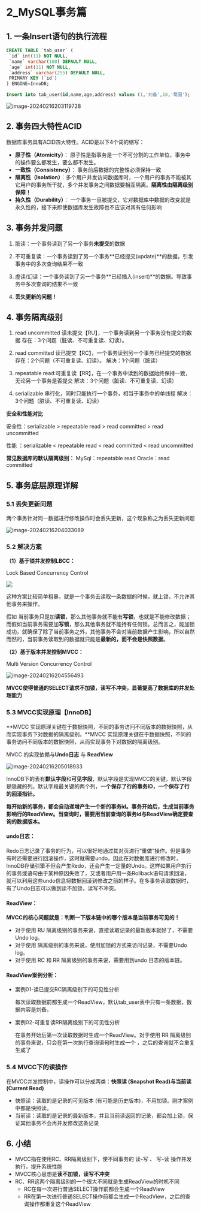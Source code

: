 # 2_MySQL事务篇

## 1. 一条Insert语句的执行流程

```sql
CREATE TABLE `tab_user` (
 `id` int(11) NOT NULL,
 `name` varchar(100) DEFAULT NULL,
 `age` int(11) NOT NULL,
 `address` varchar(255) DEFAULT NULL,
 PRIMARY KEY (`id`)
) ENGINE=InnoDB;
```

```sql
Insert into tab_user(id,name,age,address) values (1,'刘备',18,'蜀国');
```

![image-20240216203119728](https://picture-bed01.oss-cn-beijing.aliyuncs.com/imgs/202402162031799.png)



## 2. 事务四大特性ACID

数据库事务具有ACID四大特性。ACID是以下4个词的缩写：

- **原子性（Atomicity）**： 原子性是指事务是一个不可分割的工作单位，事务中的操作要么都发生，要么都不发生。
- **一致性（Consistency）**： 事务前后数据的完整性必须保持一致
- **隔离性（Isolation）**：多个用户并发访问数据库时，一个用户的事务不能被其它用户的事务所干扰，多个并发事务之间数据要相互隔离。**隔离性由隔离级别保障！**
- **持久性（Durability）**： 一个事务一旦被提交，它对数据库中数据的改变就是永久性的，接下来即使数据库发生故障也不应该对其有任何影响



## 3. 事务并发问题

1. 脏读：一个事务读到了另一个事务**未提交**的数据
2. 不可重复读：一个事务读到了另一个事务**已经提交(update)**的数据。引发事务中的多次查询结果不一致

3. 虚读/幻读：一个事务读到了另一个事务**已经插入(insert)**的数据。导致事务中多次查询的结果不一致
4. **丢失更新的问题！**



## 4. 事务隔离级别

1. read uncommitted 读未提交【RU】，一个事务读到另一个事务没有提交的数据
   存在：3个问题（脏读、不可重复读、幻读）。

2. read committed 读已提交【RC】，一个事务读到另一个事务已经提交的数据
   存在：2个问题（不可重复读、幻读）。
   解决：1个问题（脏读）

3. repeatable read:可重复读【RR】，在一个事务中读到的数据始终保持一致，无论另一个事务是否提交
   解决：3个问题（脏读、不可重复读、幻读）

4. serializable 串行化，同时只能执行一个事务，相当于事务中的单线程 解决：3个问题（脏读、不可重复读、幻读）

**安全和性能对比**

安全性：serializable > repeatable read > read committed > read uncommitted

性能 ：serializable < repeatable read < read committed < read uncommitted

**常见数据库的默认隔离级别：**
MySql：repeatable read
Oracle：read committed

## 5. 事务底层原理详解

### 5.1 丢失更新问题

两个事务针对同一数据进行修改操作时会丢失更新，这个现象称之为丢失更新问题

![image-20240216204033089](https://picture-bed01.oss-cn-beijing.aliyuncs.com/imgs/202402162040157.png)

### 5.2 解决方案

**（1）基于锁并发控制LBCC：**

Lock Based Concurrency Control

![](https://picture-bed01.oss-cn-beijing.aliyuncs.com/imgs/202402162042706.png)

这种方案比较简单粗暴，就是一个事务去读取一条数据的时候，就上锁，不允许其他事务来操作。

假如 当前事务只是加**读锁**，那么其他事务就不能有**写锁**，也就是不能修改数据；而假如当前事务需要加**写锁**，那么其他事务就不能持有任何锁。总而言之，能加锁成功，就确保了除了当前事务之外，其他事务不会对当前数据产生影响，所以自然而然的，当前事务读取到的数据就只能是**最新的，而不会是快照数据**。

**（2）基于版本并发控制MVCC：**

Multi Version Concurrency Control

![image-20240216204556493](https://picture-bed01.oss-cn-beijing.aliyuncs.com/imgs/202402162045551.png)

**MVCC使得普通的SELECT请求不加锁，读写不冲突，显著提高了数据库的并发处理能力**

### 5.3 MVCC实现原理【InnoDB】

**MVCC 实现原理关键在于数据快照，不同的事务访问不同版本的数据快照，从而实现事务下对数据的隔离级别。**MVCC 实现原理关键在于数据快照，不同的事务访问不同版本的数据快照，从而实现事务下对数据的隔离级别。

MVCC 的实现依赖与**Undo日志** 与 **ReadView**

![image-20240216205018933](https://picture-bed01.oss-cn-beijing.aliyuncs.com/imgs/202402162050979.png)

InnoDB下的表有**默认字段**和**可见字段**，默认字段是实现MVCC的关键，默认字段是隐藏的列。默认字段最关键的两个列，**一个保存了行的事务ID，一个保存了行的回滚指针。**

**每开始新的事务，都会自动递增产生一个新的事务id。事务开始后，生成当前事务影响行的ReadView。当查询时，需要用当前查询的事务id与ReadView确定要查询的数据版本。**

#### undo日志：

Redo日志记录了事务的行为，可以很好地通过其对页进行“重做”操作。但是事务有时还需要进行回滚操作，这时就需要undo。因此在对数据库进行修改时，InnoDB存储引擎不但会产生Redo，还会产生一定量的Undo。这样如果用户执行的事务或语句由于某种原因失败了，又或者用户用一条Rollback语句请求回滚，就可以利用这些undo信息将数据回滚到修改之前的样子。在多事务读取数据时，有了Undo日志可以做到读不加锁，读写不冲突。

#### ReadView：

**MVCC的核心问题就是：判断一下版本链中的哪个版本是当前事务可见的！**

- 对于使用 RU 隔离级别的事务来说，直接读取记录的最新版本就好了，不需要Undo log。
- 对于使用 隔离级别的事务来说，使用加锁的方式来访问记录，不需要Undo log。
- 对于使用 RC 和 RR 隔离级别的事务来说，需要用到undo 日志的版本链。

#### ReadView案例分析：

- 案例01-读已提交RC隔离级别下的可见性分析

  每次读取数据前都生成一个ReadView，默认tab_user表中只有一条数据，数据内容是刘备。

- 案例02-可重复读RR隔离级别下的可见性分析

  在事务开始后第一次读取数据时生成一个ReadView。对于使用 RR 隔离级别的事务来说，只会在第一次执行查询语句时生成一个 ，之后的查询就不会重复生成了



### 5.4 MVCC下的读操作

在MVCC并发控制中，读操作可以分成两类：**快照读 (Snapshot Read)与当前读 (Current Read)**

- 快照读：读取的是记录的可见版本 (有可能是历史版本)，不用加锁。刚才案例中都是快照读。
- 当前读：读取的是记录的最新版本，并且当前读返回的记录，都会加上锁，保证其他事务不会再并发修改这条记录



## 6. 小结

- MVCC指在使用RC、RR隔离级别下，使不同事务的 读-写 、 写-读 操作并发执行，提升系统性能
- MVCC核心思想是**读不加锁，读写不冲突**
- RC、RR这两个隔离级别的一个很大不同就是生成ReadView的时机不同
  - RC在每一次进行普通SELECT操作前都会生成一个ReadView
  - RR在第一次进行普通SELECT操作前都会生成一个ReadView，之后的查询操作都重复这个ReadView



